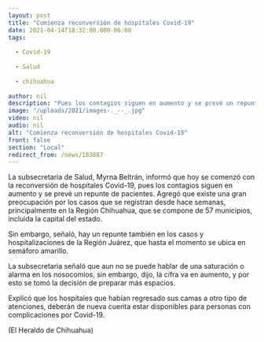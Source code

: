 ```yaml
---
layout: post
title: "Comienza reconversión de hospitales Covid-19"
date: 2021-04-14T18:32:00.000-06:00
tags:
  
  - Covid-19
  
  - Salud
  
  - chihuahua
  
author: nil
description: "Pues los contagios siguen en aumento y se prevé un repunte de pacientes, principalmente en la Región Chihuahua, que se compone de 57 municipios, incluida la capital del estado"
image: "/uploads/2021/images-._--_.jpg"
video: nil
audio: nil
alt: "Comienza reconversión de hospitales Covid-19"
front: false
section: "Local"
redirect_from: /news/183887
---
```


La subsecretaria de Salud, Myrna Beltrán, informó que hoy se comenzó con la reconversión de hospitales Covid-19, pues los contagios siguen en aumento y se prevé un repunte de pacientes.
Agregó que existe una gran preocupación por los casos que se registran desde hace semanas, principalmente en la Región Chihuahua, que se compone de 57 municipios, incluida la capital del estado.

Sin embargo, señaló, hay un repunte también en los casos y hospitalizaciones de la Región Juárez, que hasta el momento se ubica en semáforo amarillo.

La subsecretaria señaló que aun no se puede hablar de una saturación o alarma en los nosocomios, sin embargo, dijo, la cifra va en aumento, y por esto se tomó la decisión de preparar más espacios.

Explicó que los hospitales que habían regresado sus camas a otro tipo de atenciones, deberán de nueva cuenta estar disponibles para personas con complicaciones por Covid-19.

(El Heraldo de Chihuahua)